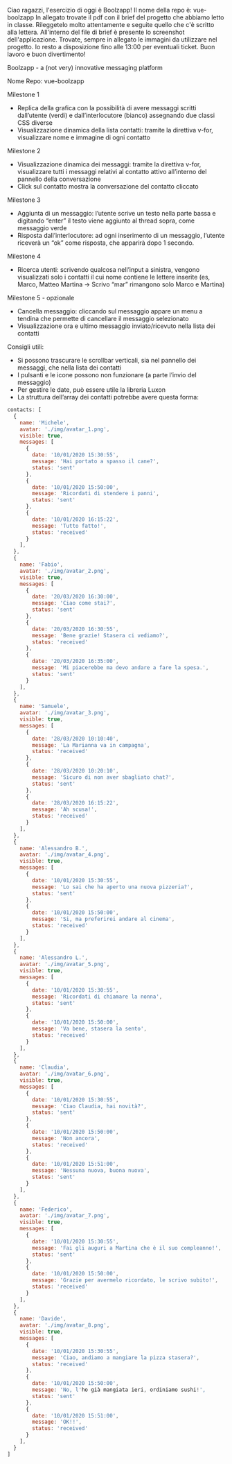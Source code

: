 <!-------------------------
    CONSEGNA ESERCIZIO
-------------------------->
Ciao ragazzi, l'esercizio di oggi è Boolzapp! Il nome della repo è: vue-boolzapp
In allegato trovate il pdf con il brief del progetto che abbiamo letto in classe. Rileggetelo molto attentamente e seguite quello che c'è scritto alla lettera. All'interno del file di brief è presente lo screenshot dell'applicazione. Trovate, sempre in allegato le immagini da utilizzare nel progetto. Io resto a disposizione fino alle 13:00 per eventuali ticket.
Buon lavoro e buon divertimento!



<!----------------------------
    CONTENUTO PDF ESERCIZIO
----------------------------->
Boolzapp - a (not very) innovative messaging platform

Nome Repo: vue-boolzapp

Milestone 1
- Replica della grafica con la possibilità di avere messaggi scritti dall’utente (verdi) e dall’interlocutore (bianco) assegnando due classi CSS diverse
- Visualizzazione dinamica della lista contatti: tramite la direttiva v-for, visualizzare nome e immagine di ogni contatto

Milestone 2
- Visualizzazione dinamica dei messaggi: tramite la direttiva v-for, visualizzare tutti i messaggi relativi al contatto attivo all’interno del pannello della conversazione
- Click sul contatto mostra la conversazione del contatto cliccato

Milestone 3
- Aggiunta di un messaggio: l’utente scrive un testo nella parte bassa e digitando “enter” il testo viene aggiunto al thread sopra, come messaggio verde
- Risposta dall’interlocutore: ad ogni inserimento di un messaggio, l’utente riceverà un “ok” come risposta, che apparirà dopo 1 secondo.

Milestone 4
- Ricerca utenti: scrivendo qualcosa nell’input a sinistra, vengono visualizzati solo i contatti il cui nome contiene le lettere inserite (es, Marco, Matteo Martina -> Scrivo “mar” rimangono solo Marco e Martina)

Milestone 5 - opzionale
- Cancella messaggio: cliccando sul messaggio appare un menu a tendina che permette di cancellare il messaggio selezionato
- Visualizzazione ora e ultimo messaggio inviato/ricevuto nella lista dei contatti

Consigli utili:
- Si possono trascurare le scrollbar verticali, sia nel pannello dei messaggi, che nella lista dei contatti
- I pulsanti e le icone possono non funzionare (a parte l’invio del messaggio)
- Per gestire le date, può essere utile la libreria Luxon
- La struttura dell’array dei contatti potrebbe avere questa forma:

```javascript
contacts: [
  {
    name: 'Michele',
    avatar: './img/avatar_1.png',
    visible: true,
    messages: [
      {
        date: '10/01/2020 15:30:55',
        message: 'Hai portato a spasso il cane?',
        status: 'sent'
      },
      {
        date: '10/01/2020 15:50:00',
        message: 'Ricordati di stendere i panni',
        status: 'sent'
      },
      {
        date: '10/01/2020 16:15:22',
        message: 'Tutto fatto!',
        status: 'received'
      }
    ],
  },
  {
    name: 'Fabio',
    avatar: './img/avatar_2.png',
    visible: true,
    messages: [
      {
        date: '20/03/2020 16:30:00',
        message: 'Ciao come stai?',
        status: 'sent'
      },
      {
        date: '20/03/2020 16:30:55',
        message: 'Bene grazie! Stasera ci vediamo?',
        status: 'received'
      },
      {
        date: '20/03/2020 16:35:00',
        message: 'Mi piacerebbe ma devo andare a fare la spesa.',
        status: 'sent'
      }
    ],
  },
  {
    name: 'Samuele',
    avatar: './img/avatar_3.png',
    visible: true,
    messages: [
      {
        date: '28/03/2020 10:10:40',
        message: 'La Marianna va in campagna',
        status: 'received'
      },
      {
        date: '28/03/2020 10:20:10',
        message: 'Sicuro di non aver sbagliato chat?',
        status: 'sent'
      },
      {
        date: '28/03/2020 16:15:22',
        message: 'Ah scusa!',
        status: 'received'
      }
    ],
  },
  {
    name: 'Alessandro B.',
    avatar: './img/avatar_4.png',
    visible: true,
    messages: [
      {
        date: '10/01/2020 15:30:55',
        message: 'Lo sai che ha aperto una nuova pizzeria?',
        status: 'sent'
      },
      {
        date: '10/01/2020 15:50:00',
        message: 'Si, ma preferirei andare al cinema',
        status: 'received'
      }
    ],
  },
  {
    name: 'Alessandro L.',
    avatar: './img/avatar_5.png',
    visible: true,
    messages: [
      {
        date: '10/01/2020 15:30:55',
        message: 'Ricordati di chiamare la nonna',
        status: 'sent'
      },
      {
        date: '10/01/2020 15:50:00',
        message: 'Va bene, stasera la sento',
        status: 'received'
      }
    ],
  },
  {
    name: 'Claudia',
    avatar: './img/avatar_6.png',
    visible: true,
    messages: [
      {
        date: '10/01/2020 15:30:55',
        message: 'Ciao Claudia, hai novità?',
        status: 'sent'
      },
      {
        date: '10/01/2020 15:50:00',
        message: 'Non ancora',
        status: 'received'
      },
      {
        date: '10/01/2020 15:51:00',
        message: 'Nessuna nuova, buona nuova',
        status: 'sent'
      }
    ],
  },
  {
    name: 'Federico',
    avatar: './img/avatar_7.png',
    visible: true,
    messages: [
      {
        date: '10/01/2020 15:30:55',
        message: 'Fai gli auguri a Martina che è il suo compleanno!',
        status: 'sent'
      },
      {
        date: '10/01/2020 15:50:00',
        message: 'Grazie per avermelo ricordato, le scrivo subito!',
        status: 'received'
      }
    ],
  },
  {
    name: 'Davide',
    avatar: './img/avatar_8.png',
    visible: true,
    messages: [
      {
        date: '10/01/2020 15:30:55',
        message: 'Ciao, andiamo a mangiare la pizza stasera?',
        status: 'received'
      },
      {
        date: '10/01/2020 15:50:00',
        message: 'No, l'ho già mangiata ieri, ordiniamo sushi!',
        status: 'sent'
      },
      {
        date: '10/01/2020 15:51:00',
        message: 'OK!!',
        status: 'received'
      }
    ],
  }
]